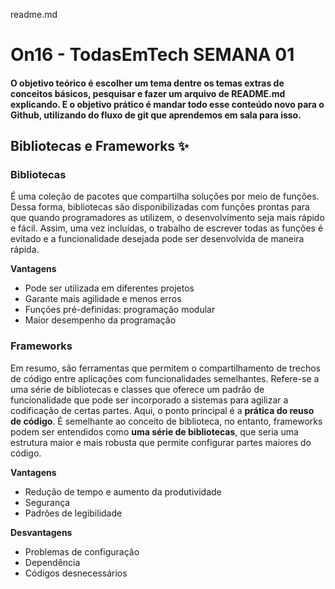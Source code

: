 readme.md
# On16 - TodasEmTech SEMANA 01 
#### O objetivo teórico é escolher um tema dentre os temas extras de conceitos básicos, pesquisar e fazer um arquivo de README.md explicando. E o objetivo prático é mandar todo esse conteúdo novo para o Github, utilizando do fluxo de git que aprendemos em sala para isso. 



## Bibliotecas e Frameworks  :sparkles:

### **Bibliotecas** ###
É uma coleção de pacotes que compartilha soluções por meio de funções. Dessa forma, bibliotecas são disponibilizadas com funções prontas para que quando programadores as utilizem, o desenvolvimento seja mais rápido e fácil. Assim, uma vez incluídas, o trabalho de escrever todas as funções é evitado e a funcionalidade desejada pode ser desenvolvida de maneira rápida. 

**Vantagens** 
- Pode ser utilizada em diferentes projetos
- Garante mais agilidade e menos erros
- Funções pré-definidas: programação modular
- Maior desempenho da programação

### **Frameworks** ###
Em resumo, são ferramentas que permitem o compartilhamento de trechos de código entre aplicações com funcionalidades semelhantes. Refere-se a uma série de bibliotecas e classes que oferece um padrão de funcionalidade que pode ser incorporado a sistemas para agilizar a codificação de certas partes. Aqui, o ponto principal é a __prática do reuso de código__. É semelhante ao conceito de biblioteca, no entanto, frameworks podem ser entendidos como __uma série de bibliotecas__, que seria uma estrutura maior e mais robusta que permite configurar partes maiores do código.

**Vantagens**
- Redução de tempo e aumento da produtividade
- Segurança
- Padrões de legibilidade

**Desvantagens**
- Problemas de configuração 
- Dependência
- Códigos desnecessários



